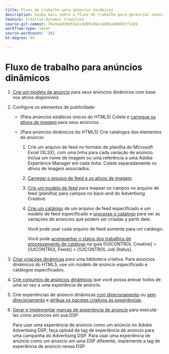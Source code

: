 ```yaml
---
title: Fluxo de trabalho para anúncios dinâmicos
description: Saiba mais sobre o fluxo de trabalho para gerenciar anúncios dinâmicos.
feature: Creative Dynamic Creatives
source-git-commit: 76e3ae8369fda1c4d95c06ecb085a8669dcf142b
workflow-type: tm+mt
source-wordcount: '281'
ht-degree: 0%

---
```


# Fluxo de trabalho para anúncios dinâmicos

1. [Crie um modelo de anúncio](/help/creative/ad-templates/ad-template-manage.md) para seus anúncios dinâmicos com base nos ativos disponíveis

1. Configure os elementos de publicidade:

   * (Para anúncios estáticos únicos do HTML5) Colete e [carregue os ativos de imagem](/help/creative/feeds/asset-manage.md) para seus anúncios.

   * (Para anúncios dinâmicos do HTML5) Crie catálogos dos elementos de anúncio:

      1. Crie um arquivo de feed no formato de planilha do Microsoft Excel (XLSX), com uma linha para cada variação de anúncio. Inclua um nome de imagem ou uma referência a uma Adobe Experience Manager em cada linha. Colete separadamente os ativos de imagem associados.

      1. [Carregar o arquivo de feed e os ativos de imagem](/help/creative/feeds/asset-manage.md).

      1. [Crie um modelo de feed](/help/creative/feeds/feed-template-manage.md) para mapear os campos no arquivo de feed (planilha) para campos no back-end do Advertising Creative.

      1. [Crie um catálogo](/help/creative/feeds/catalog-manage.md#feed-catalog-create) de um arquivo de feed especificado e um modelo de feed especificado e [processe o catálogo](/help/creative/feeds/catalog-manage.md#feed-catalog-process) para ver as variações de anúncios que podem ser criadas a partir dele.

         Você pode usar cada arquivo de feed somente para um catálogo.

         Você pode [acompanhar o status dos trabalhos de processamento de catálogo](/help/creative/feeds/job-status-track.md) na guia [!UICONTROL Creative] > [!UICONTROL Feeds] > [!UICONTROL Job Status].

1. [Criar criações dinâmicas](/help/creative/creative-libraries/creative-add-dynamic.md) para uma biblioteca criativa. Para anúncios dinâmicos do HTML5, use um modelo de anúncio especificado e catálogos especificados.

1. [Crie conjuntos de anúncios dinâmicos](/help/creative/creative-libraries/bundle-manage.md) que você possa anexar todos de uma só vez a uma experiência de anúncio.

1. Crie experiências de anúncio dinâmicas [com direcionamento](/help/creative/experiences/experience-create-targeting.md) ou [sem direcionamento](/help/creative/experiences/experience-create-no-targeting.md) e [atribua os pacotes criativos às experiências](/help/creative/experiences/experience-assign-creative-bundles.md).

1. [Gerar e implementar marcas de experiência de anúncio](/help/creative/experiences/experience-tag-export.md) para executá-las como anúncios em sua DSP.

   Para usar uma experiência de anúncio como um anúncio no Adobe Advertising DSP, faça upload da tag de experiência de anúncio para uma campanha do Advertising DSP. Para usar uma experiência de anúncio como um anúncio em uma DSP diferente, implemente a tag de experiência de anúncio nessa DSP.
